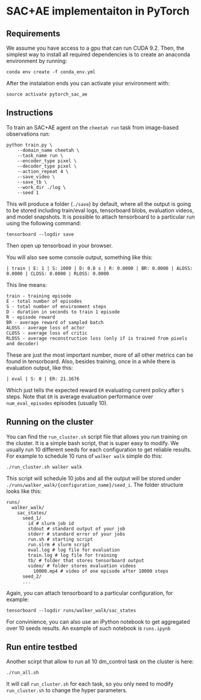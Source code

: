 # SAC+AE implementaiton in PyTorch

## Requirements
We assume you have access to a gpu that can run CUDA 9.2. Then, the simplest way to install all required dependencies is to create an anaconda environment by running:
```
conda env create -f conda_env.yml
```
After the instalation ends you can activate your environment with:
```
source activate pytorch_sac_ae
```

## Instructions
To train an SAC+AE agent on the `cheetah run` task from image-based observations  run:
```
python train.py \
    --domain_name cheetah \
    --task_name run \
    --encoder_type pixel \
    --decoder_type pixel \
    --action_repeat 4 \
    --save_video \
    --save_tb \
    --work_dir ./log \
    --seed 1
```
This will produce a folder (`./save`) by default, where all the output is going to be stored including train/eval logs, tensorboard blobs, evaluation videos, and model snapshots. It is possible to attach tensorboard to a particular run using the following command:
```
tensorboard --logdir save
```
Then open up tensorboad in your browser.

You will also see some console output, something like this:
```
| train | E: 1 | S: 1000 | D: 0.8 s | R: 0.0000 | BR: 0.0000 | ALOSS: 0.0000 | CLOSS: 0.0000 | RLOSS: 0.0000
```
This line means:
```
train - training episode
E - total number of episodes 
S - total number of environment steps
D - duration in seconds to train 1 episode
R - episode reward
BR - average reward of sampled batch
ALOSS - average loss of actor
CLOSS - average loss of critic
RLOSS - average reconstruction loss (only if is trained from pixels and decoder)
```
These are just the most important number, more of all other metrics can be found in tensorboard.
Also, besides training, once in a while there is evaluation output, like this:
```
| eval | S: 0 | ER: 21.1676
```
Which just tells the expected reward `ER` evaluating current policy after `S` steps. Note that `ER` is average evaluation performance over `num_eval_episodes` episodes (usually 10).

## Running on the cluster
You can find the `run_cluster.sh` script file that allows you run training on the cluster. It is a simple bash script, that is super easy to modify. We usually run 10 different seeds for each configuration to get reliable results. For example to schedule 10 runs of `walker walk` simple do this:
```
./run_cluster.sh walker walk
```
This script will schedule 10 jobs and all the output will be stored under `./runs/walker_walk/{configuration_name}/seed_i`. The folder structure looks like this:
```
runs/
  walker_walk/
    sac_states/
      seed_1/
        id # slurm job id
        stdout # standard output of your job
        stderr # standard error of your jobs
        run.sh # starting script
        run.slrm # slurm script
        eval.log # log file for evaluation
        train.log # log file for training
        tb/ # folder that stores tensorboard output
        video/ # folder stores evaluation videos
          10000.mp4 # video of one episode after 10000 steps
      seed_2/
      ...
```
Again, you can attach tensorboard to a particular configuration, for example:
```
tensorboard --logdir runs/walker_walk/sac_states
```

For convinience, you can also use an iPython notebook to get aggregated over 10 seeds results. An example of such notebook is `runs.ipynb`


## Run entire testbed
Another scirpt that allow to run all 10 dm_control task on the cluster is here:
```
./run_all.sh
```
It will call `run_cluster.sh` for each task, so you only need to modify `run_cluster.sh` to change the hyper parameters.
